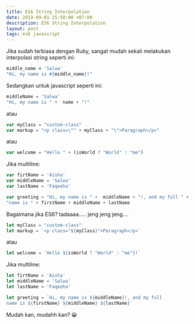 ```yaml
---
title: ES6 String Interpolation
date: 2019-09-01 15:50:00 +07:00
description: ES6 String Interpolation 
layout: post
tags: es6 javascript
---
```


Jika sudah terbiasa dengan Ruby, sangat mudah sekali melakukan interpolasi string seperti ini:
```ruby
middle_name = 'Salwa'
"Hi, my name is #{middle_name}!"
``` 

Sedangkan untuk javascript seperti ini:
```javascript
middleName = 'Salwa'
"Hi, my name is " +  name + "!"
```
atau
```javascript
var myClass = "custom-class"
var markup = "<p class=\"" + myClass + "\">Paragraph</p>"
```
atau
```javascript
var welcome = "Hello " + (isWorld ? "World" : "me")
```
Jika multiline:
```javascript
var firtName = 'Aisha'
var middleName = 'Salwa'
var lastName = 'Faqeeha'

var greeting = "Hi, my name is " +  middleName + "!, and my full " +
"name is " + firstName + middleName + lastName
```

Bagaimana jika ES6? tadaaaa..... jeng jeng jeng....

```javascript
let myClass = "custom-class"
let markup = `<p class="${myClass}">Paragraph</p>`
```
atau
```javascript
let welcome = `Hello ${isWorld ? "World" : "me"}!`
```
Jika multiline:
```javascript
let firtName = 'Aisha'
let middleName = 'Salwa'
let lastName = 'Faqeeha'

let greeting = `Hi, my name is ${middleName}!, and my full
name is ${firstName} ${middleName} ${lastName}`
```

Mudah kan, mudahh kan? :grinning: